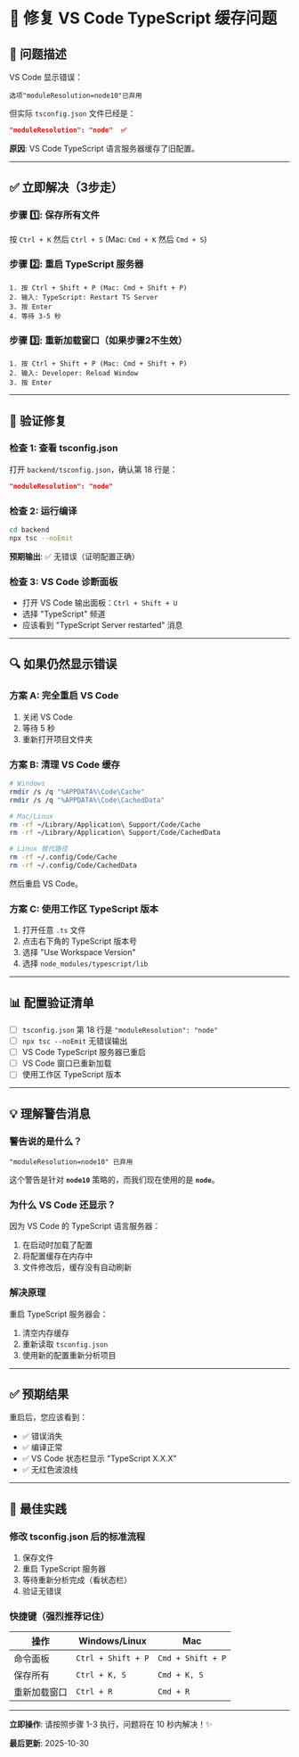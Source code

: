 # 🔧 修复 VS Code TypeScript 缓存问题

## 🎯 问题描述

VS Code 显示错误：
```
选项"moduleResolution=node10"已弃用
```

但实际 `tsconfig.json` 文件已经是：
```json
"moduleResolution": "node"  ✅
```

**原因**: VS Code TypeScript 语言服务器缓存了旧配置。

---

## ✅ 立即解决（3步走）

### 步骤 1️⃣: 保存所有文件
按 `Ctrl + K` 然后 `Ctrl + S` (Mac: `Cmd + K` 然后 `Cmd + S`)

### 步骤 2️⃣: 重启 TypeScript 服务器
```
1. 按 Ctrl + Shift + P (Mac: Cmd + Shift + P)
2. 输入: TypeScript: Restart TS Server
3. 按 Enter
4. 等待 3-5 秒
```

### 步骤 3️⃣: 重新加载窗口（如果步骤2不生效）
```
1. 按 Ctrl + Shift + P (Mac: Cmd + Shift + P)
2. 输入: Developer: Reload Window
3. 按 Enter
```

---

## 🚀 验证修复

### 检查 1: 查看 tsconfig.json
打开 `backend/tsconfig.json`，确认第 18 行是：
```json
"moduleResolution": "node"
```

### 检查 2: 运行编译
```bash
cd backend
npx tsc --noEmit
```

**预期输出**: ✅ 无错误（证明配置正确）

### 检查 3: VS Code 诊断面板
- 打开 VS Code 输出面板：`Ctrl + Shift + U`
- 选择 "TypeScript" 频道
- 应该看到 "TypeScript Server restarted" 消息

---

## 🔍 如果仍然显示错误

### 方案 A: 完全重启 VS Code
1. 关闭 VS Code
2. 等待 5 秒
3. 重新打开项目文件夹

### 方案 B: 清理 VS Code 缓存
```bash
# Windows
rmdir /s /q "%APPDATA%\Code\Cache"
rmdir /s /q "%APPDATA%\Code\CachedData"

# Mac/Linux
rm -rf ~/Library/Application\ Support/Code/Cache
rm -rf ~/Library/Application\ Support/Code/CachedData

# Linux 替代路径
rm -rf ~/.config/Code/Cache
rm -rf ~/.config/Code/CachedData
```

然后重启 VS Code。

### 方案 C: 使用工作区 TypeScript 版本
1. 打开任意 `.ts` 文件
2. 点击右下角的 TypeScript 版本号
3. 选择 "Use Workspace Version"
4. 选择 `node_modules/typescript/lib`

---

## 📊 配置验证清单

- [ ] `tsconfig.json` 第 18 行是 `"moduleResolution": "node"`
- [ ] `npx tsc --noEmit` 无错误输出
- [ ] VS Code TypeScript 服务器已重启
- [ ] VS Code 窗口已重新加载
- [ ] 使用工作区 TypeScript 版本

---

## 💡 理解警告消息

### 警告说的是什么？
```
"moduleResolution=node10" 已弃用
```

这个警告是针对 **`node10`** 策略的，而我们现在使用的是 **`node`**。

### 为什么 VS Code 还显示？
因为 VS Code 的 TypeScript 语言服务器：
1. 在启动时加载了配置
2. 将配置缓存在内存中
3. 文件修改后，缓存没有自动刷新

### 解决原理
重启 TypeScript 服务器会：
1. 清空内存缓存
2. 重新读取 `tsconfig.json`
3. 使用新的配置重新分析项目

---

## ✅ 预期结果

重启后，您应该看到：
- ✅ 错误消失
- ✅ 编译正常
- ✅ VS Code 状态栏显示 "TypeScript X.X.X"
- ✅ 无红色波浪线

---

## 🎯 最佳实践

### 修改 tsconfig.json 后的标准流程
1. 保存文件
2. 重启 TypeScript 服务器
3. 等待重新分析完成（看状态栏）
4. 验证无错误

### 快捷键（强烈推荐记住）
| 操作 | Windows/Linux | Mac |
|------|---------------|-----|
| 命令面板 | `Ctrl + Shift + P` | `Cmd + Shift + P` |
| 保存所有 | `Ctrl + K, S` | `Cmd + K, S` |
| 重新加载窗口 | `Ctrl + R` | `Cmd + R` |

---

**立即操作**: 请按照步骤 1-3 执行，问题将在 10 秒内解决！✨

**最后更新**: 2025-10-30